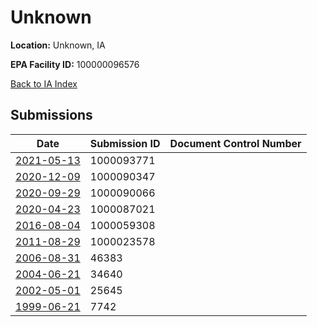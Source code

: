 # Unknown

**Location:** Unknown, IA

**EPA Facility ID:** 100000096576

[Back to IA Index](../../index.md)

## Submissions

| Date | Submission ID | Document Control Number |
|------|--------------|-------------------------|
| [2021-05-13](submissions/1000093771.md) | 1000093771 |  |
| [2020-12-09](submissions/1000090347.md) | 1000090347 |  |
| [2020-09-29](submissions/1000090066.md) | 1000090066 |  |
| [2020-04-23](submissions/1000087021.md) | 1000087021 |  |
| [2016-08-04](submissions/1000059308.md) | 1000059308 |  |
| [2011-08-29](submissions/1000023578.md) | 1000023578 |  |
| [2006-08-31](submissions/46383.md) | 46383 |  |
| [2004-06-21](submissions/34640.md) | 34640 |  |
| [2002-05-01](submissions/25645.md) | 25645 |  |
| [1999-06-21](submissions/7742.md) | 7742 |  |
